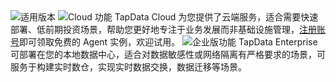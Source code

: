 <span class="tooltip">
  <img src="https://img.shields.io/badge/%E9%80%82%E7%94%A8%E7%89%88%E6%9C%AC:-5c5c5c" style={{transform:'scale(1.1)'}} alt="适用版本"/>
</span>

<span class="tooltip">
  <img src="https://img.shields.io/badge/_Cloud_-3B47E5" style={{transform:'scale(1.1)'}} alt="Cloud 功能"/>
  <span class="tooltip-content">TapData Cloud 为您提供了云端服务，适合需要快速部署、低前期投资场景，帮助您更好地专注于业务发展而非基础设施管理，<a href="https://cloud.tapdata.net/console/v3/">注册账号</a>即可领取免费的 Agent 实例，欢迎试用。</span>
</span>

<span class="tooltip">
  <img src="https://img.shields.io/badge/Enterprise-F3961A" style={{transform:'scale(1.1)'}} alt="企业版功能"/>
  <span class="tooltip-content">TapData Enterprise 可部署在您的本地数据中心，适合对数据敏感性或网络隔离有严格要求的场景，可服务于构建实时数仓，实现实时数据交换，数据迁移等场景。</span>
</span>
